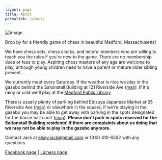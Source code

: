 ```yaml
---
layout: page
title: About
permalink: /about/
---
```


![image](groupshot.jpg)

Drop by for a friendly game of chess in beautiful Medford, Massachusetts!

We have chess sets, chess clocks, and helpful members who are willing to teach you the rules if you're new to the game. There are no membership dues or fees to play. Aspiring chess masters of any age are welcome to play, although young children need to have a parent or mature older sibling present.

We currently meet every Saturday. If the weather is nice we play in the gazebo behind the Saltonstall Building at 121 Riverside Ave ([map](https://goo.gl/maps/yofzXWtNm7sn751X9)). If it's rainy or cold we'll play at the [Medford Public Library](https://medfordlibrary.org/).

There is usually plenty of parking behind Ebisuya Japanese Market at 65 Riverside Ave ([map](https://goo.gl/maps/NBdFAyDx35XGgK5N9)) or elsewhere in the square. If we're playing in the gazebo you may be able to get away with parking in the spots designated for the bocce ball court ([map](https://goo.gl/maps/5hdfY7DwLsYYUQ6L7)). **Please don't park in spots reserved for the Saltonstall Building residents! If there are complaints about us doing that we may not be able to play in the gazebo anymore.**

Contact Jack at elsey.jack@gmail.com or (313) 410-6362 with any questions.

[Facebook page](https://www.facebook.com/CheckmateMedford) | [Lichess page](https://lichess.org/team/medford-chess-club)
